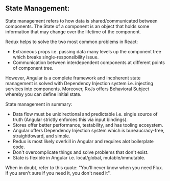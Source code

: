 ## State Management:
State management refers to how data is shared/communicated between components. The State of a component is an object that holds some information that may change over the lifetime of the component.

Redux helps to solve the two most common problems in React:
- Extraneous props i.e. passing data many levels up the component tree which breaks single-responsibility issue.
- Communication between interdependent components at different points of component tree.

However, Angular is a complete framework and incoherent state management is solved with Dependency Injection system i.e. injecting services into components. Moreover, RxJs offers Behavioral Subject whereby you can define initial state. 

State management in summary: 
- Data flow must be unidirectional and predictable i.e. single source of truth (Angular strictly enforces this via input bindings).
- Stores offer better performance, testability, and has tooling ecosystem. 
- Angular offers Dependency Injection system which is bureaucracy-free, straightfoward, and simple. 
- Redux is most likely overkill in Angular and requires alot boilerplate code.
- Don't overcomplicate things and solve problems that don't exist.
- State is flexible in Angular i.e. local/global, mutable/immutable.

When in doubt, refer to this quote: "You'll never know when you need Flux. If you aren't sure if you need it, you don't need it".
